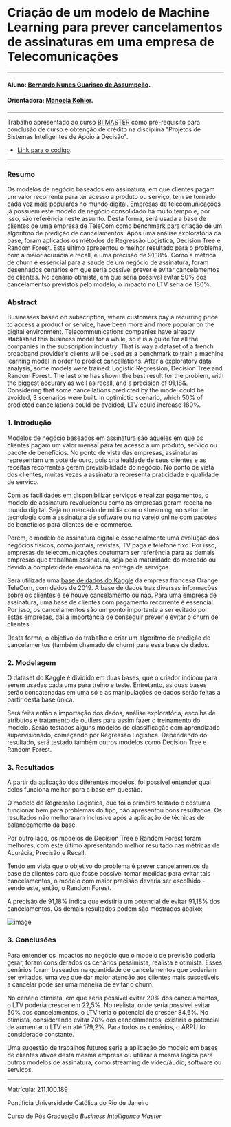 # Criação de um modelo de Machine Learning para prever cancelamentos de assinaturas em uma empresa de Telecomunicações

---

#### Aluno: [Bernardo Nunes Guarisco de Assumpção](https://github.com/guariscobe).
#### Orientadora: [Manoela Kohler](https://github.com/manoelakohler).

---

Trabalho apresentado ao curso [BI MASTER](https://ica.puc-rio.ai/bi-master) como pré-requisito para conclusão de curso e obtenção de crédito na disciplina "Projetos de Sistemas Inteligentes de Apoio à Decisão".

- [Link para o código]([https://github.com/link_do_repositorio](https://github.com/guariscobe/TelecomChurn/blob/main/Cria%C3%A7%C3%A3o_de_um_modelo_de_Machine_Learning_para_prever_cancelamentos_de_assinaturas_em_uma_empresa_de_Telecomunica%C3%A7%C3%B5es.ipynb)).

---

### Resumo

Os modelos de negócio baseados em assinatura, em que clientes pagam um valor recorrente para ter acesso a produto ou serviço, tem se tornado cada vez mais populares no mundo digital. Empresas de telecomunicações já possuem este modelo de negócio consolidado há muito tempo e, por isso, são referência neste assunto. Desta forma, será usada a base de clientes de uma empresa de TeleCom como benchmark para criação de um algoritmo de predição de cancelamentos. Após uma análise exploratória da base, foram aplicados os métodos de Regressão Logística, Decision Tree e Random Forest. Este último apresentou o melhor resultado para o problema, com a maior acurácia e recall, e uma precisão de 91,18%. Como a métrica de churn é essencial para a saúde de um negócio de assinatura, foram desenhados cenários em que seria possível prever e evitar cancelamentos de clientes. No cenário otimista, em que seria possível evitar 50% dos cancelamentso previstos pelo modelo, o impacto no LTV seria de 180%.

### Abstract
Businesses based on subscription, where customers pay a recurring price to access a product or service, have been more and more popular on the digital environment. Telecommunications companies have already stablished this business model for a while, so it is a guide for all the companies in the subscription industry. That is way a dataset of a french broadband provider's clients will be used as a benchmark to train a machine learning model in order to predict cancellations. After a exploratory data analysis, some models were trained: Logistic Regression, Decision Tree and Random Forest. The last one has shown the best result for the problem, with the biggest accurary as well as recall, and a precision of 91,18&. Considering that some cancellations predicted by the model could be avoided, 3 scenarios were built. In optimictic scenario, which 50% of predicted cancellations could be avoided, LTV could increase 180%. 

### 1. Introdução

Modelos de negócio baseados em assinatura são aqueles em que os clientes pagam um valor mensal para ter acesso a um produto, serviço ou pacote de benefícios. No ponto de vista das empresas, assinaturas representam um pote de ouro, pois cria lealdade de seus clientes e as receitas recorrentes geram previsibilidade do negócio. No ponto de vista dos clientes, muitas vezes a assinatura representa praticidade e qualidade de serviço.

Com as facilidades em disponibilizar serviços e realizar pagamentos, o modelo de assinatura revolucionou como as empresas geram receita no mundo digital. Seja no mercado de mídia com o streaming, no setor de tecnologia com a assinatura de software ou no varejo online com pacotes de benefícios para clientes de e-commerce.

Porém, o modelo de assinatura digital é essencialmente uma evolução dos negócios físicos, como jornais, revistas, TV paga e telefone fixo. Por isso, empresas de telecomunicações costumam ser referência para as demais empresas que trabalham assinatura, seja pela maturidade do mercado ou devido a complexidade envolvida na entrega de serviços.

Será utilizada uma [base de dados do Kaggle](https://www.kaggle.com/datasets/mnassrib/telecom-churn-datasets) da empresa francesa Orange TeleCom, com dados de 2019. A base de dados traz diversas informações sobre os clientes e se houve cancelamento ou não. Para uma empresa de assinatura, uma base de clientes com pagamento recorrente é essencial. Por isso, os cancelamentos são um ponto importante a ser evitado por estas empresas, daí a importância de conseguir prever e evitar o churn de clientes.

Desta forma, o objetivo do trabalho é criar um algoritmo de predição de cancelamentos (também chamado de churn) para essa base de dados.

### 2. Modelagem

O dataset do Kaggle é dividido em duas bases, que o criador indicou para serem usadas cada uma para treino e teste. Entretanto, as duas bases serão concatenadas em uma só e as manipulações de dados serão feitas a partir desta base única.

Será feita então a importação dos dados, análise exploratória, escolha de atributos e tratamento de outliers para assim fazer o treinamento do modelo. Serão testados alguns modelos de classificação com aprendizado supervisionado, começando por Regressão Logística. Dependendo do resultado, será testado também outros modelos como Decision Tree e Random Forest.

### 3. Resultados

A partir da aplicação dos diferentes modelos, foi possível entender qual deles funciona melhor para a base em questão.

O modelo de Regressão Logística, que foi o primeiro testado e costuma funcionar bem para problemas do tipo, não apresentou bons resultados. Os resultados não melhoraram inclusive após a aplicação de técnicas de balanceamento da base.

Por outro lado, os modelos de Decision Tree e Random Forest foram melhores, com este último apresentando melhor resultado nas métricas de Acurácia, Precisão e Recall.

Tendo em vista que o objetivo do problema é prever cancelamentos da base de clientes para que fosse possível tomar medidas para evitar tais cancelamentos, o modelo com maior precisão deveria ser escolhido - sendo este, então, o Random Forest.

A precisão de 91,18% indica que existiria um potencial de evitar 91,18% dos cancelamentos. Os demais resultados podem são mostrados abaixo:

![image](https://user-images.githubusercontent.com/74143810/208733688-096b1155-664e-4100-aa25-1832fa4cb696.png)


### 3. Conclusões

Para entender os impactos no negócio que o modelo de previsão poderia gerar, foram considerados os cenários pessimista, realista e otimista. Esses cenários foram baseados na quantidade de cancelamentos que poderiam ser evitados, uma vez que dar maior atenção aos clientes mais suscetíveis a cancelar pode ser uma maneira de evitar o churn.

No cenário otimista, em que seria possível evitar 20% dos cancelamentos, o LTV poderia crescer em 22,5%. No realista, onde seria possível evitar 50% dos cancelamentos, o LTV teria o potencial de crescer 84,6%. No otimista, considerando evitar 70% dos cancelamentos, existiria o potencial de aumentar o LTV em até 179,2%. Para todos os cenários, o ARPU foi considerado constante.

Uma sugestão de trabalhos futuros seria a aplicação do modelo em bases de clientes ativos desta mesma empresa ou utilizar a mesma lógica para outros modelos de assinatura, como streaming de vídeo/áudio, software ou serviços.

---

Matrícula: 211.100.189

Pontifícia Universidade Católica do Rio de Janeiro

Curso de Pós Graduação *Business Intelligence Master*
